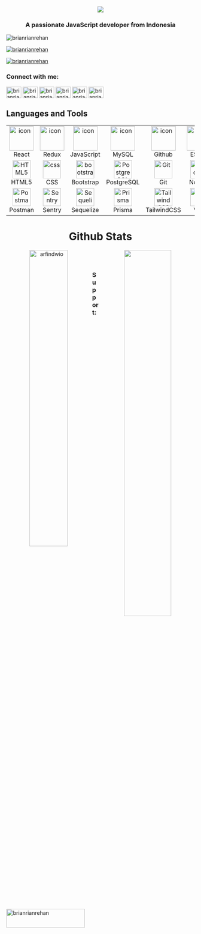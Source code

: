<h1 align="center"><img src="https://readme-typing-svg.herokuapp.com?font=Fira+Code&size=25&pause=1000&color=F7E400&background=FFFFFF00&width=435&lines=Hi+%F0%9F%91%8B%2C+I'm+BRIAN+RIAN+REHAN"></h1>

<h3 align="center">A passionate JavaScript developer from Indonesia</h3>

<p align="left"> <img src="https://komarev.com/ghpvc/?username=brianrianrehan&label=Profile%20views&color=0e75b6&style=flat" alt="brianrianrehan" /> </p>

<p align="left"> <a href="https://github.com/ryo-ma/github-profile-trophy"><img src="https://github-profile-trophy.vercel.app/?username=brianrianrehan" alt="brianrianrehan" /></a> </p>

<p align="left"> <a href="https://twitter.com/brianrianrehan" target="blank"><img src="https://img.shields.io/twitter/follow/brianrianrehan?logo=twitter&style=for-the-badge" alt="brianrianrehan" /></a> </p>

<h3 align="left">Connect with me:</h3>
<p align="left">
<a href="https://twitter.com/brianrianrehan" target="blank"><img align="center" src="https://raw.githubusercontent.com/rahuldkjain/github-profile-readme-generator/master/src/images/icons/Social/twitter.svg" alt="brianrianrehan" height="30" width="40" /></a>
<a href="https://kaggle.com/brianrianrehan" target="blank"><img align="center" src="https://raw.githubusercontent.com/rahuldkjain/github-profile-readme-generator/master/src/images/icons/Social/kaggle.svg" alt="brianrianrehan" height="30" width="40" /></a>
<a href="https://fb.com/brianrianrehan" target="blank"><img align="center" src="https://raw.githubusercontent.com/rahuldkjain/github-profile-readme-generator/master/src/images/icons/Social/facebook.svg" alt="brianrianrehan" height="30" width="40" /></a>
<a href="https://instagram.com/brianrianrehan" target="blank"><img align="center" src="https://raw.githubusercontent.com/rahuldkjain/github-profile-readme-generator/master/src/images/icons/Social/instagram.svg" alt="brianrianrehan" height="30" width="40" /></a>
<a href="https://www.youtube.com/c/brianrianrehan" target="blank"><img align="center" src="https://raw.githubusercontent.com/rahuldkjain/github-profile-readme-generator/master/src/images/icons/Social/youtube.svg" alt="brianrianrehan" height="30" width="40" /></a>
<a href="/brianrianrehan.com" target="blank"><img align="center" src="https://raw.githubusercontent.com/rahuldkjain/github-profile-readme-generator/master/src/images/icons/Social/rss.svg" alt="brianrianrehan.com" height="30" width="40" /></a>
</p>

## Languages and Tools

<table align="center">
  <tr>
    <td align="center" width="96">
        <img src="https://techstack-generator.vercel.app/react-icon.svg" alt="icon" width="65" height="65" />
      <br>React
    </td>
    <td align="center" width="96">
        <img src="https://techstack-generator.vercel.app/redux-icon.svg" alt="icon" width="65" height="65" />
      <br>Redux
    </td>
    <td align="center" width="96">
        <img src="https://techstack-generator.vercel.app/js-icon.svg" alt="icon" width="65" height="65" />
      <br>JavaScript
    </td>
    <td align="center" width="96">
        <img src="https://techstack-generator.vercel.app/mysql-icon.svg" alt="icon" width="65" height="65" />
      <br>MySQL
    </td>
    <td align="center" width="96">
        <img src="https://techstack-generator.vercel.app/github-icon.svg" alt="icon" width="65" height="65" />
      <br>Github
    </td>
    <td align="center" width="96">
        <img src="https://techstack-generator.vercel.app/eslint-icon.svg" alt="icon" width="65" height="65" />
      <br>ESLint
    </td>
    <td align="center" width="96">
        <img src="https://techstack-generator.vercel.app/prettier-icon.svg" alt="icon" width="65" height="65" />
      <br>Prettier
    </td>
  </tr>
  <tr>
    <td align="center"  width="96">
        <img src="https://skillicons.dev/icons?i=html" width="48" height="48" alt="HTML5" />
      <br>HTML5
    </td>
    <td align="center" width="96">
        <img src="https://skillicons.dev/icons?i=css" width="48" height="48" alt="css" />
      <br>CSS
    </td>
    <td align="center"  width="96">
        <img src="https://skillicons.dev/icons?i=bootstrap" width="48" height="48" alt="bootstrap" />
      <br>Bootstrap
    </td>
    <td align="center" width="96">
        <img src="https://skillicons.dev/icons?i=postgresql" width="48" height="48" alt="PostgreSQL" />
      <br>PostgreSQL
    </td>
    <td align="center" width="96">
        <img src="https://skillicons.dev/icons?i=git" width="48" height="48" alt="Git" />
      <br>Git
    </td>
    <td align="center" width="96">
        <img src="https://skillicons.dev/icons?i=nodejs" width="48" height="48" alt="Nodejs" />
      <br>Nodejs
    </td>
    <td align="center" width="96">
        <img src="https://skillicons.dev/icons?i=php" width="48" height="48" alt="PHP" />
      <br>PHP
    </td>
 </tr>
 <tr>
    <td align="center" width="96">
        <img src="https://skillicons.dev/icons?i=postman" width="48" height="48" alt="Postman" />
      <br>Postman
    </td>
    <td align="center" width="96">
        <img src="https://skillicons.dev/icons?i=sentry" width="48" height="48" alt="Sentry" />
      <br>Sentry
    </td>
    <td align="center" width="96">
        <img src="https://skillicons.dev/icons?i=sequelize" width="48" height="48" alt="Sequelize" />
      <br>Sequelize
    </td>
    <td align="center" width="96">
        <img src="https://skillicons.dev/icons?i=prisma" width="48" height="48" alt="Prisma" />
      <br>Prisma
    </td>
    <td align="center" width="96">
        <img src="https://skillicons.dev/icons?i=tailwind" width="48" height="48" alt="TailwindCSS" />
      <br>TailwindCSS
    </td>
    <td align="center" width="96">
        <img src="https://skillicons.dev/icons?i=vite" width="48" height="48" alt="Vite" />
      <br>Vite
    </td>
    <td align="center" width="96">
        <img src="https://skillicons.dev/icons?i=express" width="48" height="48" alt="Express" />
      <br>Express
    </td>
 </tr>
</table>

<h1 align="center">Github Stats</h1>
<p align="center">
<img align="left" width="45%" src="https://github-readme-stats.vercel.app/api/top-langs?username=brianrianrehan&show_icons=true&layout=compact&theme=tokyonight" alt="arfindwio" />
<img align="right" width="50%"  src="https://github-readme-stats.vercel.app/api?username=brianrianrehan&show_icons=true&theme=tokyonight&layout=compact" />
</p>
<br>
<br>
<h3 align="left">Support:</h3>
<p><a href="https://www.buymeacoffee.com/brianrianrehan"> <img align="left" src="https://cdn.buymeacoffee.com/buttons/v2/default-yellow.png" height="50" width="210" alt="brianrianrehan" /></a></p><br><br>

<!-- <p>&nbsp;<img align="center" src="https://github-readme-stats.vercel.app/api?username=brianrianrehan&show_icons=true&locale=en" alt="brianrianrehan" /></p>

<p><img align="center" src="https://github-readme-streak-stats.herokuapp.com/?user=brianrianrehan&" alt="brianrianrehan" /></p> -->

